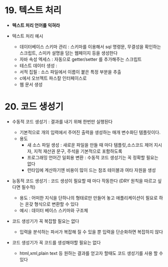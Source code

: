 # 19. 텍스트 처리

- **텍스트 처리 언어를 익혀라**

- 텍스트 처리 예시
    - 데이터베이스 스키마 관리 : 스키마를 이용해서 sql 명령문, 무결성을 확인하는 스크립트, 스미카 설명을 담는 웹페이지 등을 생성한다  
    - 자바 속성 엑세스 : 자동으로 getter/setter 를 추가해주는 스크립트 
    - 테스트 데이터 생성 :   
    - 서적 집필 : 소스 파일에서 이름이 붙은 특정 부분을 추출
    - c에서 오브젝트 파스칼 인터페이스로
    - 웹 문서 생성

# 20. 코드 생성기

- 수동적 코드 생성기 : 결과를 내기 위해 한번만 실행된다 
    - 기본적으로  개의 입력에서 주어진 출력을 생성하는 매개 변수화딘 템플릿이다.
    - 용도
        - 새 소스 파일 생성 : 새로운 파일을 만들 때 마다 템플릿,소스코드 제어 지시자, 지적 재산권 문구, 주석을 기본적으로 포함하도록
        - 프로그래밍 언어간 일회용 변환 : 수동적 코드 생성기는 꼭 정확할 필요는 없다 
        - 런타임에 계산하기엔 비용이 많이 드는 참조 테이블과 여타 자원을 생성 
    
- 능동적 코드 생성기 : 코드 생성이 필요할 때 마다 작동한다 (DRY 원칙을 따르고 싶다면 필수적)
    - 용도 : 어떠한 지식을 단하나의 형태로만 만들어 놓고 애플리케이션이 필요로 하는 온갖 형식으로 변환할 수 있다 
    - 예시 : 데이터 베이스 스키마와 구조체 
    
- 코드 생성기가 꼭 복잡할 필요는 없다
    - 입력을 분석하는 파서가 복잡해 질 수 있을 뿐 입력을 단순화하면 복잡하지 않다  
    
- 코드 생성기가 꼭 코드를 생성해야할 필요는 없다
    - html,xml,plain text 등 원하는 결과를 얻고자 할때도 코드 생성기를 사용 할 수 있다 